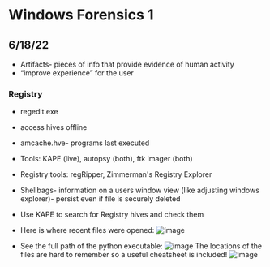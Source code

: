 # Windows Forensics 1
## 6/18/22

- Artifacts- pieces of info that provide evidence of human activity
- “improve experience” for the user

### Registry
- regedit.exe
- access hives offline 
- amcache.hve- programs last executed
- Tools: KAPE (live), autopsy (both), ftk imager (both)
- Registry tools: regRipper, Zimmerman's Registry Explorer
- Shellbags- information on a users window view (like adjusting windows explorer)- persist even if file is securely deleted
- Use KAPE to search for Registry hives and check them

- Here is where recent files were opened:
![image](https://user-images.githubusercontent.com/66894542/174453062-756202b3-005d-44f9-88dc-8d52eb82d7b9.png)

- See the full path of the python executable:
![image](https://user-images.githubusercontent.com/66894542/174453164-fe647c93-3174-44c7-8d8e-4d0f44fa113f.png)
The locations of the files are hard to remember so a useful cheatsheet is included!
![image](https://user-images.githubusercontent.com/66894542/174453553-6426cbed-0b6d-4f08-8753-4bfc34beb3d1.png)
